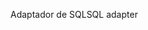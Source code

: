 <span data-ttu-id="ce42f-101">Adaptador de SQL</span><span class="sxs-lookup"><span data-stu-id="ce42f-101">SQL adapter</span></span>